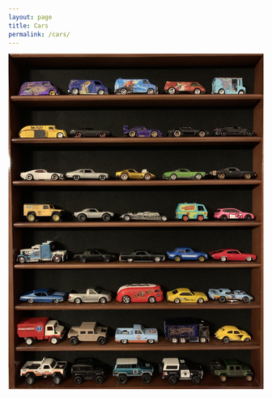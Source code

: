 ```yaml
---
layout: page
title: Cars
permalink: /cars/
---
```



![Alt text for broken image link](/assets/images/hot-wheels.jpg)
